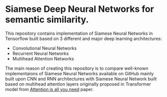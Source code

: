 # Siamese Deep Neural Networks for semantic similarity. 
This repository contains implementation of Siamese Neural Networks in Tensorflow built based on 3 different and major deep learning architectures:
- Convolutional Neural Networks
- Recurrent Neural Networks
- Multihead Attention Networks

The main reason of creating this repository is to compare well-known implementaions of Siamese Neural Networks available on GitHub mainly built upon CNN and RNN architectures with Siamese Neural Network built based on multihead attention layers originally proposed in Transformer model from [Attention is all you need](https://papers.nips.cc/paper/7181-attention-is-all-you-need.pdf) paper.
